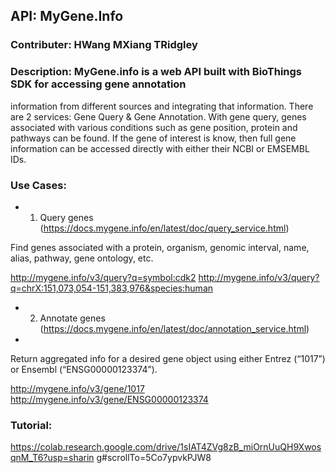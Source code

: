 ## API: MyGene.Info

### Contributer: HWang MXiang TRidgley

### Description: MyGene.info is a web API built with BioThings SDK for accessing gene annotation
information from different sources and integrating that information. There are 2 services: Gene Query &
Gene Annotation. With gene query, genes associated with various conditions such as gene position,
protein and pathways can be found. If the gene of interest is know, then full gene information can be
accessed directly with either their NCBI or EMSEMBL IDs.

### Use Cases:
- 1. Query genes (https://docs.mygene.info/en/latest/doc/query_service.html)

Find genes associated with a protein, organism, genomic interval, name, alias, pathway, gene ontology, etc.

http://mygene.info/v3/query?q=symbol:cdk2
http://mygene.info/v3/query?q=chrX:151,073,054-151,383,976&species:human

- 2. Annotate genes (https://docs.mygene.info/en/latest/doc/annotation_service.html)
- 
Return aggregated info for a desired gene object using either Entrez (“1017”) or Ensembl (“ENSG00000123374”).

http://mygene.info/v3/gene/1017
http://mygene.info/v3/gene/ENSG00000123374

### Tutorial:
https://colab.research.google.com/drive/1sIAT4ZVg8zB_miOrnUuQH9XwosqnM_T6?usp=sharin
g#scrollTo=5Co7ypvkPJW8


